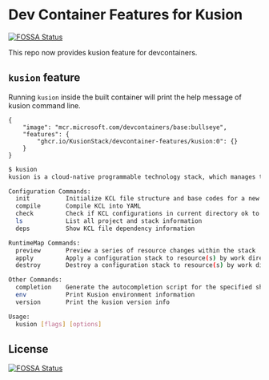 # Dev Container Features for Kusion
[![FOSSA Status](https://app.fossa.com/api/projects/git%2Bgithub.com%2FKusionStack%2Fdevcontainer-features.svg?type=shield)](https://app.fossa.com/projects/git%2Bgithub.com%2FKusionStack%2Fdevcontainer-features?ref=badge_shield)


This repo now provides kusion feature for devcontainers.


## `kusion` feature

Running `kusion` inside the built container will print the help message of kusion command line.

```jsonc
{
    "image": "mcr.microsoft.com/devcontainers/base:bullseye",
    "features": {
        "ghcr.io/KusionStack/devcontainer-features/kusion:0": {}
    }
}
```

```bash
$ kusion
kusion is a cloud-native programmable technology stack, which manages the Kubernetes cluster by code.

Configuration Commands:
  init          Initialize KCL file structure and base codes for a new project
  compile       Compile KCL into YAML
  check         Check if KCL configurations in current directory ok to compile
  ls            List all project and stack information
  deps          Show KCL file dependency information

RuntimeMap Commands:
  preview       Preview a series of resource changes within the stack
  apply         Apply a configuration stack to resource(s) by work directory
  destroy       Destroy a configuration stack to resource(s) by work directory

Other Commands:
  completion    Generate the autocompletion script for the specified shell
  env           Print Kusion environment information
  version       Print the kusion version info

Usage:
  kusion [flags] [options]
```

## License
[![FOSSA Status](https://app.fossa.com/api/projects/git%2Bgithub.com%2FKusionStack%2Fdevcontainer-features.svg?type=large)](https://app.fossa.com/projects/git%2Bgithub.com%2FKusionStack%2Fdevcontainer-features?ref=badge_large)